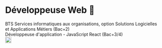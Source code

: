 # Développeuse Web 🚀
BTS Services informatiques aux organisations, option Solutions Logicielles et Applications Métiers (Bac+2) <br>
Développeuse d'application - JavaScript React (Bac+3/4)<br>
<a href="https://www.linkedin.com/in/segoleneganzin/" > <img src="https://encrypted-tbn0.gstatic.com/images?q=tbn:ANd9GcSN0osVQcblBhUadmcs7iFmZXdRR7iNA8QWJA&usqp=CAU" style="width:20px; height:20px"  /> </a>
